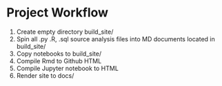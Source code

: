 # Project Workflow

1. Create empty directory build_site/
2. Spin all .py .R, .sql source analysis files into MD documents located in build_site/
3. Copy notebooks to build_site/
4. Compile Rmd to Github HTML
5. Compile Jupyter notebook to HTML
6. Render site to docs/
